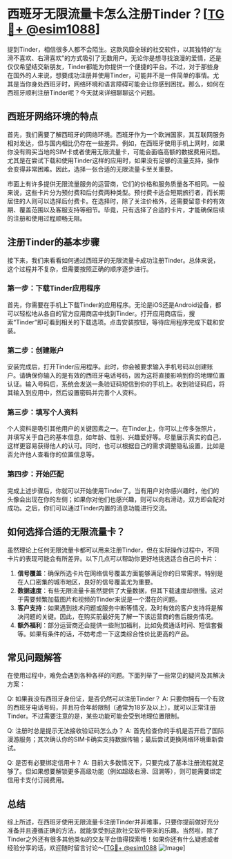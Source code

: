 # 西班牙无限流量卡怎么注册Tinder？[[TG💪+ @esim1088](https://t.me/s/esim1088)]

提到Tinder，相信很多人都不会陌生。这款风靡全球的社交软件，以其独特的“左滑不喜欢、右滑喜欢”的方式吸引了无数用户。无论你是想寻找浪漫的爱情，还是仅仅希望结交新朋友，Tinder都能为你提供一个便捷的平台。不过，对于那些身在国外的人来说，想要成功注册并使用Tinder，可能并不是一件简单的事情。尤其是当你身处西班牙时，网络环境和语言障碍可能会让你感到困扰。那么，如何在西班牙顺利注册Tinder呢？今天就来详细聊聊这个问题。

## 西班牙网络环境的特点

首先，我们需要了解西班牙的网络环境。西班牙作为一个欧洲国家，其互联网服务相对发达，但与国内相比仍存在一些差异。例如，在西班牙使用手机上网时，如果你没有购买当地的SIM卡或者使用无限流量卡，可能会面临高额的数据费用问题。尤其是在尝试下载和使用Tinder这样的应用时，如果没有足够的流量支持，操作会变得非常困难。因此，选择一张合适的无限流量卡至关重要。

市面上有许多提供无限流量服务的运营商，它们的价格和服务质量各不相同。一般来说，这些卡片分为预付费和后付费两种类型。预付费卡适合短期旅行者，而长期居住的人则可以选择后付费卡。在选择时，除了关注价格外，还需要留意卡的有效期、覆盖范围以及客服支持等细节。毕竟，只有选择了合适的卡片，才能确保后续的注册和使用过程顺畅无阻。

## 注册Tinder的基本步骤

接下来，我们来看看如何通过西班牙的无限流量卡成功注册Tinder。总体来说，这个过程并不复杂，但需要按照正确的顺序逐步进行。

### 第一步：下载Tinder应用程序

首先，你需要在手机上下载Tinder的应用程序。无论是iOS还是Android设备，都可以轻松地从各自的官方应用商店中找到Tinder。打开应用商店后，搜索“Tinder”即可看到相关的下载选项。点击安装按钮，等待应用程序完成下载和安装。

### 第二步：创建账户

安装完成后，打开Tinder应用程序。此时，你会被要求输入手机号码以创建账户。请确保你输入的是有效的西班牙电话号码，因为这将直接影响到你的地理位置认证。输入号码后，系统会发送一条验证码短信到你的手机上。收到验证码后，将其输入到应用中，然后设置密码并完善个人资料。

### 第三步：填写个人资料

个人资料是吸引其他用户的关键因素之一。在Tinder上，你可以上传多张照片，并填写关于自己的基本信息，如年龄、性别、兴趣爱好等。尽量展示真实的自己，这样更容易获得他人的认可。同时，也可以根据自己的需求调整隐私设置，比如是否允许他人查看你的位置信息等。

### 第四步：开始匹配

完成上述步骤后，你就可以开始使用Tinder了。当有用户对你感兴趣时，他们的头像会出现在你的左侧；如果你对他们也感兴趣，则可以向右滑动，双方即会配对成功。之后，你们可以通过Tinder内置的消息功能进行交流。

## 如何选择合适的无限流量卡？

虽然理论上任何无限流量卡都可以用来注册Tinder，但在实际操作过程中，不同卡片的表现可能会有所差异。以下几点可以帮助你更好地挑选适合自己的卡片：

1. **信号覆盖**：确保所选卡片在网络信号覆盖方面能够满足你的日常需求。特别是在人口密集的城市地区，良好的信号覆盖尤为重要。
2. **数据速度**：有些无限流量卡虽然提供了大量数据，但其下载速度却很慢。这对于需要频繁加载图片和视频的Tinder来说是一个潜在的问题。
3. **客户支持**：如果遇到技术问题或服务中断等情况，及时有效的客户支持将是解决问题的关键。因此，在购买前最好先了解一下该运营商的售后服务情况。
4. **额外福利**：部分运营商还会提供一些附加福利，比如免费通话时间、短信套餐等。如果有条件的话，不妨考虑一下这类综合性价比更高的产品。

## 常见问题解答

在使用过程中，难免会遇到各种各样的问题。下面列举了一些常见的疑问及其解决方案：

Q: 如果我没有西班牙身份证，是否仍然可以注册Tinder？
A: 只要你拥有一个有效的西班牙电话号码，并且符合年龄限制（通常为18岁及以上），就可以正常注册Tinder。不过需要注意的是，某些功能可能会受到地理位置限制。

Q: 注册时总是提示无法接收验证码怎么办？
A: 首先检查你的手机是否开启了国际漫游服务；其次确认你的SIM卡确实支持数据传输；最后尝试更换网络环境重新尝试。

Q: 是否有必要绑定信用卡？
A: 目前大多数情况下，只要完成了基本注册流程就足够了。但如果想要解锁更多高级功能（例如超级右滑、回溯等），则可能需要绑定信用卡支付订阅费用。

## 总结

综上所述，在西班牙使用无限流量卡注册Tinder并非难事，只要你提前做好充分准备并且遵循正确的方法，就能享受到这款社交软件带来的乐趣。当然啦，除了Tinder之外还有很多其他类似的交友平台值得探索哦！如果你还有什么疑惑或者经验分享的话，欢迎随时留言讨论～[[TG💪+ @esim1088](https://t.me/s/esim1088) ![Image](https://i.postimg.cc/4NQfJmqS/Snipaste-2025-05-13-00-14-12.png)]